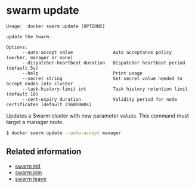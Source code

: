 <!--[metadata]>
+++
title = "swarm update"
description = "The swarm update command description and usage"
keywords = ["swarm, update"]
advisory = "rc"
[menu.main]
parent = "smn_cli"
+++
<![end-metadata]-->

# swarm update

    Usage:  docker swarm update [OPTIONS]
    
    update the Swarm.
    
    Options:
          --auto-accept value               Auto acceptance policy (worker, manager or none)
          --dispatcher-heartbeat duration   Dispatcher heartbeat period (default 5s)
          --help                            Print usage
          --secret string                   Set secret value needed to accept nodes into cluster
          --task-history-limit int          Task history retention limit (default 10)
          --cert-expiry duration            Validity period for node certificates (default 2160h0m0s)

Updates a Swarm cluster with new parameter values. This command must target a manager node.


```bash
$ docker swarm update --auto-accept manager
```

## Related information

* [swarm init](swarm_init.md)
* [swarm join](swarm_join.md)
* [swarm leave](swarm_leave.md)


